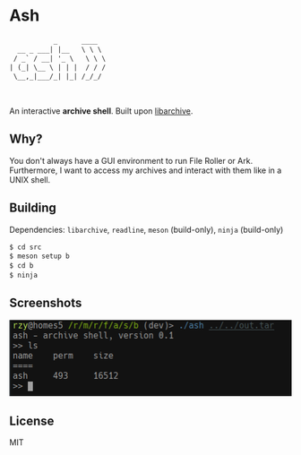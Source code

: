 # Ash
```
           _      ____   
  __ _ ___| |__   \ \ \  
 / _` / __| '_ \   \ \ \ 
| (_| \__ \ | | |  / / / 
 \__,_|___/_| |_| /_/_/  
                         
                 
```
An interactive **archive shell**. Built upon [libarchive](https://github.com/libarchive/libarchive).

## Why?
You don't always have a GUI environment to run File Roller or Ark. Furthermore, I want to access my archives and interact with them like in a UNIX shell.

## Building

Dependencies: `libarchive`, `readline`, `meson` (build-only), `ninja` (build-only)

```sh
$ cd src
$ meson setup b
$ cd b
$ ninja
```

## Screenshots
![screenshot1](/assets/s1.png)


## License
MIT